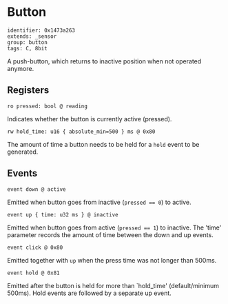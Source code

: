 # Button

    identifier: 0x1473a263
    extends: _sensor
    group: button
    tags: C, 8bit

A push-button, which returns to inactive position when not operated anymore.

## Registers

    ro pressed: bool @ reading

Indicates whether the button is currently active (pressed).

    rw hold_time: u16 { absolute_min=500 } ms @ 0x80

The amount of time a button needs to be held for a `hold` event to be generated.

## Events

    event down @ active

Emitted when button goes from inactive (`pressed == 0`) to active.

    event up { time: u32 ms } @ inactive

Emitted when button goes from active (`pressed == 1`) to inactive. The 'time' parameter 
records the amount of time between the down and up events.

    event click @ 0x80

Emitted together with `up` when the press time was not longer than 500ms.

    event hold @ 0x81

Emitted after the button is held for more than `hold_time' (default/minimum 500ms). Hold events are followed by a separate up event.

